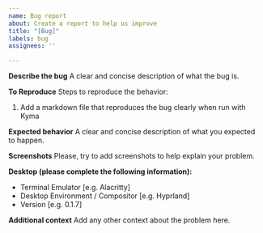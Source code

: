 ```yaml
---
name: Bug report
about: Create a report to help us improve
title: "[Bug]"
labels: bug
assignees: ''

---
```


**Describe the bug**
A clear and concise description of what the bug is.

**To Reproduce**
Steps to reproduce the behavior:
1. Add a markdown file that reproduces the bug clearly when run with Kyma


**Expected behavior**
A clear and concise description of what you expected to happen.

**Screenshots**
Please, try to add screenshots to help explain your problem.

**Desktop (please complete the following information):**
- Terminal Emulator [e.g. Alacritty]
- Desktop Environment / Compositor [e.g. Hyprland]
 - Version [e.g. 0.1.7]

**Additional context**
Add any other context about the problem here.
